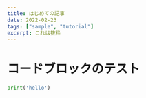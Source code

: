 ```yaml
---
title: はじめての記事
date: 2022-02-23
tags: ["sample", "tutorial"]
excerpt: これは抜粋
---
```


# コードブロックのテスト
```python
print('hello')
```
